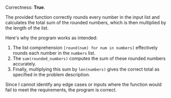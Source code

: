 Correctness: **True**.

The provided function correctly rounds every number in the input list and calculates the total sum of the rounded numbers, which is then multiplied by the length of the list. 

Here's why the program works as intended:
1. The list comprehension `[round(num) for num in numbers]` effectively rounds each number in the `numbers` list.
2. The `sum(rounded_numbers)` computes the sum of these rounded numbers accurately.
3. Finally, multiplying this sum by `len(numbers)` gives the correct total as specified in the problem description.

Since I cannot identify any edge cases or inputs where the function would fail to meet the requirements, the program is correct.
